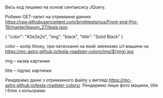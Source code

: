 Весь код пишемо на основі синтаксису JQuery.

Робимо GET-запит на отримання данних https://raw.githubusercontent.com/brightestsirius/Front-end-Pro-19/master/lesson_27/tesla.json.

{
   "color": "#2e2e2e",
   "img": "black",
   "title": "Solid Black"
}

color – колір блоку, при натисканні на який змінюємо url машини на https://mc-astro.github.io/tesla-roadster-colors/img/${img}.jpg.

img – назва картинки

title – підпис картинки

Рендеримо данні з отриманного файлу у вигляді https://mc-astro.github.io/tesla-roadster-colors/. Рендеримо лише фото машини, title і блок з кольорами.